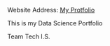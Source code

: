 Website Address: [My Protfolio](https://github.com/Hwarriach/My_portfolio.git)


This is my Data Science Portfolio

Team Tech I.S.
